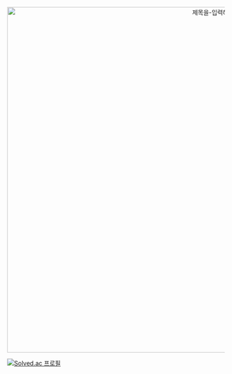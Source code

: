 <p align="center" style="...">
  <img width="1000" height="800": alt="제목을-입력해주세요_-001" src="https://user-images.githubusercontent.com/110071838/202992519-89f55d31-2958-4c7b-98a7-0a784bcfcd19.png">
</p>


[![Solved.ac
프로필](http://mazassumnida.wtf/api/generate_badge?boj={handle})](https://solved.ac/{handle})






<!--
**hyein5391/hyein5391** is a ✨ _special_ ✨ repository because its `README.md` (this file) appears on your GitHub profile.

Here are some ideas to get you started:

- 🔭 I’m currently working on ...
- 🌱 I’m currently learning ...
- 👯 I’m looking to collaborate on ...
- 🤔 I’m looking for help with ...
- 💬 Ask me about ...
- 📫 How to reach me: ...
- 😄 Pronouns: ...
- ⚡ Fun fact: ...
-->
